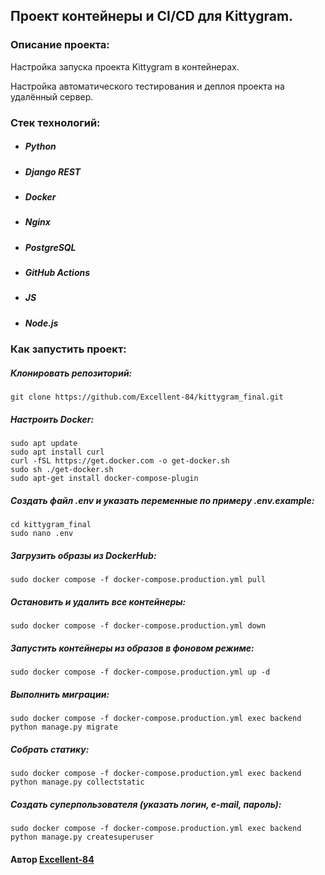 ## Проект контейнеры и CI/CD для Kittygram.

### Описание проекта: 

Настройка запуска проекта Kittygram в контейнерах.

Настройка автоматического тестирования и деплоя проекта на удалённый сервер.


### Стек технологий:

* ##### Python
* ##### Django REST
* ##### Docker
* ##### Nginx
* ##### PostgreSQL
* ##### GitHub Actions
* ##### JS
* ##### Node.js

### Как запустить проект: 

##### Клонировать репозиторий: 
``` 
git clone https://github.com/Excellent-84/kittygram_final.git
```
##### Настроить Docker:
``` 
sudo apt update
sudo apt install curl
curl -fSL https://get.docker.com -o get-docker.sh
sudo sh ./get-docker.sh
sudo apt-get install docker-compose-plugin
```
##### Создать файл .env и указать переменные по примеру .env.example:
``` 
cd kittygram_final
sudo nano .env
```
##### Загрузить образы из DockerHub:
```
sudo docker compose -f docker-compose.production.yml pull
```
##### Остановить и удалить все контейнеры:
```
sudo docker compose -f docker-compose.production.yml down
```
##### Запустить контейнеры из образов в фоновом режиме: 
```
sudo docker compose -f docker-compose.production.yml up -d
```
##### Выполнить миграции: 
``` 
sudo docker compose -f docker-compose.production.yml exec backend python manage.py migrate 
```
##### Собрать статику:
``` 
sudo docker compose -f docker-compose.production.yml exec backend python manage.py collectstatic
```
##### Создать суперпользователя (указать логин, e-mail, пароль):
``` 
sudo docker compose -f docker-compose.production.yml exec backend python manage.py createsuperuser 
```

#### Автор [Excellent-84](https://github.com/Excellent-84)